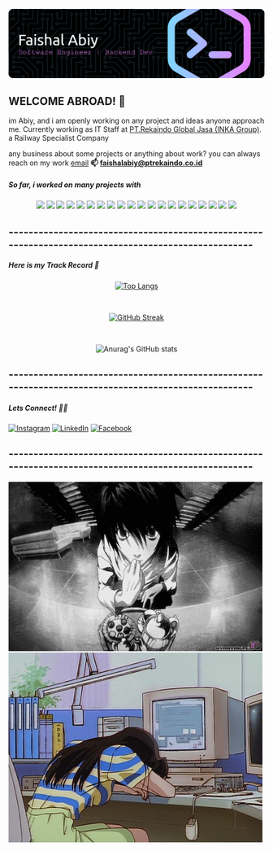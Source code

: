 ![Github Banner](img/github-header-banner1.png)

## WELCOME ABROAD! 🚀

im Abiy, and i am openly working on any project and ideas anyone approach me. Currently working as IT Staff at [PT.Rekaindo Global Jasa (INKA Group)](ptrekaindo.co.id). a Railway Specialist Company 

any business about some projects or anything about work? you can always reach on my work [email](faishalabiy@ptrekaindo.co.id) 
**📫 faishalabiy@ptrekaindo.co.id**

##### So far, i worked on many projects with
<p align="center">
<img src="https://img.shields.io/badge/Linux-FCC624?style=for-the-badge&logo=linux&logoColor=black" /> <img src="https://img.shields.io/badge/Ubuntu-E95420?style=for-the-badge&logo=ubuntu&logoColor=white" /> <img src="https://img.shields.io/badge/Windows-0078D6?style=for-the-badge&logo=windows&logoColor=white" /> <img src="https://img.shields.io/badge/Debian-A81D33?style=for-the-badge&logo=debian&logoColor=white" /> <img src="https://img.shields.io/badge/C%2B%2B-00599C?style=for-the-badge&logo=c%2B%2B&logoColor=white" /> <img src="https://img.shields.io/badge/Python-FFD43B?style=for-the-badge&logo=python&logoColor=blue" /> <img src="https://img.shields.io/badge/Node--Red-8F0000?style=for-the-badge&logo=nodered&logoColor=white" /> <img src="https://img.shields.io/badge/JavaScript-323330?style=for-the-badge&logo=javascript&logoColor=F7DF1E" /> <img src="https://img.shields.io/badge/TypeScript-007ACC?style=for-the-badge&logo=typescript&logoColor=white" /> <img src="https://img.shields.io/badge/HTML5-E34F26?style=for-the-badge&logo=html5&logoColor=white" /> <img src="https://img.shields.io/badge/json-5E5C5C?style=for-the-badge&logo=json&logoColor=white" /> <img src="https://img.shields.io/badge/PHP-777BB4?style=for-the-badge&logo=php&logoColor=white" /> <img src="https://img.shields.io/badge/Raspberry%20Pi-A22846?style=for-the-badge&logo=Raspberry%20Pi&logoColor=white" /> <img src="https://img.shields.io/badge/Arduino-00979D?style=for-the-badge&logo=Arduino&logoColor=white" /> <img src="https://img.shields.io/badge/Docker%20Compose-2496ED?style=for-the-badge&logo=docker&logoColor=white" /> <img src="https://img.shields.io/badge/VirtualBox-21416b?style=for-the-badge&logo=VirtualBox&logoColor=white" /> <img src="https://img.shields.io/badge/mysql-4479A1.svg?style=for-the-badge&logo=mysql&logoColor=white" /> <img src="https://img.shields.io/badge/laravel-%23FF2D20.svg?style=for-the-badge&logo=laravel&logoColor=white" /> <img src="https://img.shields.io/badge/node.js-6DA55F?style=for-the-badge&logo=node.js&logoColor=white" /> <img src="https://img.shields.io/badge/opencv-%23white.svg?style=for-the-badge&logo=opencv&logoColor=white" />
</p>

## ----------------------------------------------------------------------------------------------------

##### Here is my Track Record 💾
<div style="text-align: center">


[![Top Langs](https://github-readme-stats.vercel.app/api/top-langs/?username=faishalabiy&show_icons=true&theme=great_gatsby&layout=donut)](https://github.com/anuraghazra/github-readme-stats)


<br>

[![GitHub Streak](https://streak-stats.demolab.com?user=faishalabiy&theme=highcontrast&hide_border=true&locale=ja&short_numbers=true&date_format=M%20j%5B%2C%20Y%5D&exclude_days=Sun%2CSat)](https://git.io/streak-stats)

<br>

![Anurag's GitHub stats](https://github-readme-stats.vercel.app/api?username=faishalabiy&theme=great-gatsby&show_icons=true&hide_border=true&rank_icon=github)


</div>

## ----------------------------------------------------------------------------------------------------

##### Lets Connect! 🔗🤙

[![Instagram](https://img.shields.io/badge/Instagram-%23E4405F.svg?style=for-the-badge&logo=Instagram&logoColor=white)](https://www.instagram.com/faishalabiyy)
[![LinkedIn](https://img.shields.io/badge/linkedin-%230077B5.svg?style=for-the-badge&logo=linkedin&logoColor=white)](https://www.linkedin.com/in/faishal-abiy/)
[![Facebook](https://img.shields.io/badge/Facebook-%231877F2.svg?style=for-the-badge&logo=Facebook&logoColor=white)](https://www.facebook.com/Faishal.abiy)


## ----------------------------------------------------------------------------------------------------
![Gif](img/muter-gif.gif)
![Giif](img/tired-gif.gif)
